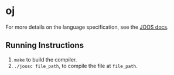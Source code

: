 # oj
For more details on the language specification, see the [JOOS docs](www.student.cs.uwaterloo.ca/~cs444/joos.html).

## Running Instructions
1. `make` to build the compiler.
2. `./joosc file_path`, to compile the file at `file_path`.

